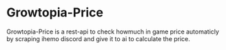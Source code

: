 # Growtopia-Price
Growtopia-Price is a rest-api to check howmuch in game price automaticly by scraping ihemo discord and give it to ai to calculate the price.

